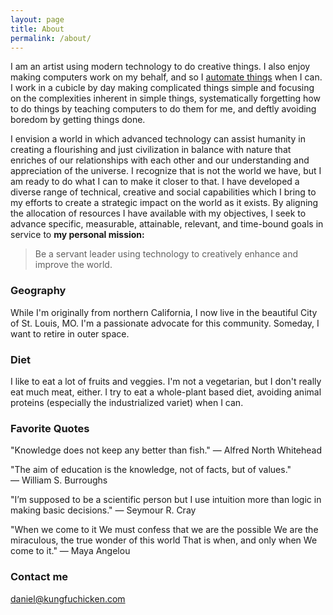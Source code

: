 ```yaml
---
layout: page
title: About
permalink: /about/
---
```


I am an artist using modern technology to do creative things. I also enjoy making computers work on my behalf, and so I [automate things](https://en.wikipedia.org/wiki/Player_Piano_(novel)) when I can. I work in a cubicle by day making complicated things simple and focusing on the complexities inherent in simple things, systematically forgetting how to do things by teaching computers to do them for me, and deftly avoiding boredom by getting things done. 

I envision a world in which advanced technology can assist humanity in creating a flourishing and just civilization in balance with nature
that enriches of our relationships with each other and our understanding and appreciation of the universe. I recognize that is not the world we have, but I am ready to do what I can to make it closer to that. I have developed a diverse range of technical, creative and social capabilities which I bring to my efforts to create a strategic impact on the world as it exists. By aligning the allocation of resources I have available with my objectives, I seek to advance specific, measurable, attainable, relevant, and time-bound goals in service to **my personal mission:**


>Be a servant leader using technology to creatively enhance and improve the world.


### Geography

While I'm originally from northern California, I now live in the beautiful City of St. Louis, MO. I'm a passionate advocate for this community. Someday, I want to retire in outer space.

### Diet

I like to eat a lot of fruits and veggies. I'm not a vegetarian, but I don't really eat much meat, either. I try to eat a whole-plant based diet, avoiding animal proteins (especially the industrialized variet) when I can.

### Favorite Quotes

 "Knowledge does not keep 
 any better than fish."
 &mdash; Alfred North Whitehead

 "The aim of education 
 is the knowledge, 
 not of facts, 
 but of values."  
 &mdash; William S. Burroughs

 "I’m supposed to be 
 a scientific person 
 but  I use intuition 
 more than logic 
 in making basic 
 decisions."
 &mdash; Seymour R. Cray

 "When we come to it 
 We must confess that we are the possible 
 We are the miraculous, the true wonder of this world 
 That is when, and only when 
 We come to it."
 &mdash; Maya Angelou


### Contact me

[daniel@kungfuchicken.com](mailto:daniel@kungfuchicken.com)
